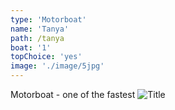 ```yaml
---
type: 'Motorboat'
name: 'Tanya'
path: /tanya
boat: '1'
topChoice: 'yes'
image: './image/5jpg'
---
```


Motorboat - one of the fastest
<img src="./image/5.jpg" alt="Title"/>
